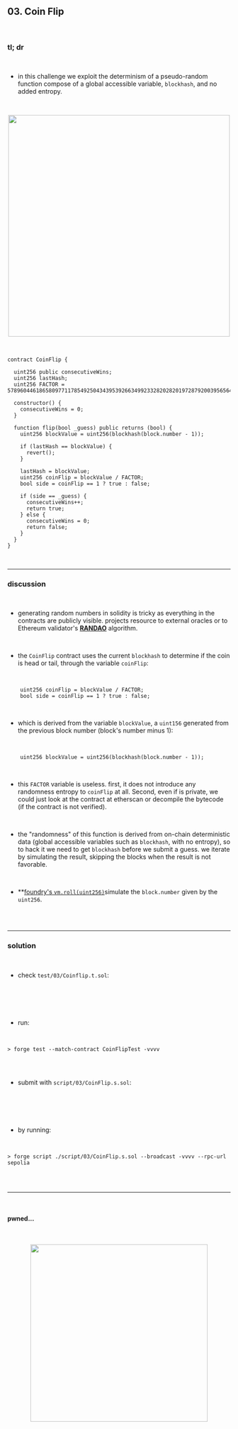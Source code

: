 ## 03. Coin Flip

<br>


### tl; dr

<br>


* in this challenge we exploit the determinism of a pseudo-random function compose of a global accessible variable, `blockhash`, and no added entropy.

<br>
  
<p align="center">
<img width="500" src=""">
</p>


<br>

```solidity
contract CoinFlip {

  uint256 public consecutiveWins;
  uint256 lastHash;
  uint256 FACTOR = 57896044618658097711785492504343953926634992332820282019728792003956564819968;

  constructor() {
    consecutiveWins = 0;
  }

  function flip(bool _guess) public returns (bool) {
    uint256 blockValue = uint256(blockhash(block.number - 1));

    if (lastHash == blockValue) {
      revert();
    }

    lastHash = blockValue;
    uint256 coinFlip = blockValue / FACTOR;
    bool side = coinFlip == 1 ? true : false;

    if (side == _guess) {
      consecutiveWins++;
      return true;
    } else {
      consecutiveWins = 0;
      return false;
    }
  }
}
```


<br>

---

### discussion

<br>


* generating random numbers in solidity is tricky as everything in the contracts are publicly visible. projects resource to external oracles or to Ethereum validator's **[RANDAO](https://github.com/randao/randao)** algorithm.

<br>

* the `CoinFlip` contract uses the current `blockhash` to determine if the coin is head or tail, through the variable `coinFlip`:

<br>

```solidity
    uint256 coinFlip = blockValue / FACTOR;
    bool side = coinFlip == 1 ? true : false;
```

<br>

* which is derived from the variable `blockValue`, a `uint156` generated from the previous block number (block's number minus 1):

<br>

```solidity
    uint256 blockValue = uint256(blockhash(block.number - 1));
```

<br>

* this `FACTOR` variable is useless. first, it does not introduce any randomness entropy to `coinFlip` at all. Second, even if is private, we could just look at the contract at etherscan or decompile the bytecode (if the contract is not verified).

<br>

* the "randomness" of this function is derived from on-chain deterministic data (global accessible variables such as `blockhash`, with no entropy), so to hack it we need to get `blockhash` before we submit a guess. we iterate by simulating the result, skipping the blocks when the result is not favorable.

<br>

* **[foundry's `vm.roll(uint256)`](https://book.getfoundry.sh/cheatcodes/roll?highlight=vm.roll#examples)simulate the `block.number` given by the `uint256`.

<br>



<br>


----

### solution

<br>

* check `test/03/Coinflip.t.sol`:

<br>

```solidity

```

<br>

* run:

<br>

```shell
> forge test --match-contract CoinFlipTest -vvvv    


```



<br>

* submit with `script/03/CoinFlip.s.sol`:

<br>

```solidity

```

<br>

* by running:

<br>

```shell
> forge script ./script/03/CoinFlip.s.sol --broadcast -vvvv --rpc-url sepolia


```

<br>

----

<br>

#### pwned...


<br>

  
<p align="center">
<img width="400" src="https://github.com/go-outside-labs/ethernaut-foundry-writeups-sol/assets/138340846/ba3f82a3-00c0-43f9-a423-588d7f6e4c70">
</p>



